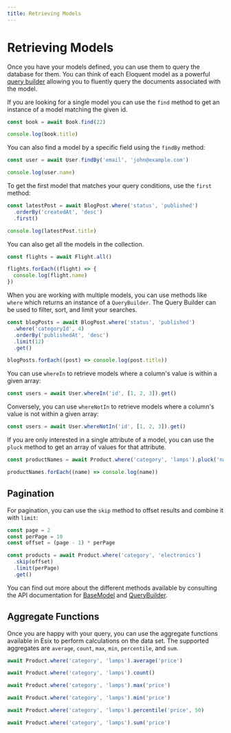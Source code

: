```yaml
---
title: Retrieving Models
---
```


# Retrieving Models

Once you have your models defined, you can use them to query the database for
them. You can think of each Eloquent model as a powerful
[query builder](/api/classes/querybuilder.html) allowing you to fluently query
the documents associated with the model.

If you are looking for a single model you can use the `find` method to get an
instance of a model matching the given id.

```ts
const book = await Book.find(22)

console.log(book.title)
```

You can also find a model by a specific field using the `findBy` method:

```ts
const user = await User.findBy('email', 'john@example.com')

console.log(user.name)
```

To get the first model that matches your query conditions, use the `first`
method:

```ts
const latestPost = await BlogPost.where('status', 'published')
  .orderBy('createdAt', 'desc')
  .first()

console.log(latestPost.title)
```

You can also get all the models in the collection.

```ts
const flights = await Flight.all()

flights.forEach((flight) => {
  console.log(flight.name)
})
```

When you are working with multiple models, you can use methods like `where`
which returns an instance of a `QueryBuilder`. The Query Builder can be used to
filter, sort, and limit your searches.

```ts
const blogPosts = await BlogPost.where('status', 'published')
  .where('categoryId', 4)
  .orderBy('publishedAt', 'desc')
  .limit(12)
  .get()

blogPosts.forEach((post) => console.log(post.title))
```

You can use `whereIn` to retrieve models where a column's value is within a
given array:

```ts
const users = await User.whereIn('id', [1, 2, 3]).get()
```

Conversely, you can use `whereNotIn` to retrieve models where a column's value
is not within a given array:

```ts
const users = await User.whereNotIn('id', [1, 2, 3]).get()
```

If you are only interested in a single attribute of a model, you can use the
`pluck` method to get an array of values for that attribute.

```ts
const productNames = await Product.where('category', 'lamps').pluck('name')

productNames.forEach((name) => console.log(name))
```

## Pagination

For pagination, you can use the `skip` method to offset results and combine it
with `limit`:

```ts
const page = 2
const perPage = 10
const offset = (page - 1) * perPage

const products = await Product.where('category', 'electronics')
  .skip(offset)
  .limit(perPage)
  .get()
```

You can find out more about the different methods available by consulting the
API documentation for [BaseModel](/api/classes/basemodel.html) and
[QueryBuilder](/api/classes/querybuilder.html).

## Aggregate Functions

Once you are happy with your query, you can use the aggregate functions
available in Esix to perform calculations on the data set. The supported
aggregates are `average`, `count`, `max`, `min`, `percentile`, and `sum`.

```ts
await Product.where('category', 'lamps').average('price')

await Product.where('category', 'lamps').count()

await Product.where('category', 'lamps').max('price')

await Product.where('category', 'lamps').min('price')

await Product.where('category', 'lamps').percentile('price', 50)

await Product.where('category', 'lamps').sum('price')
```
